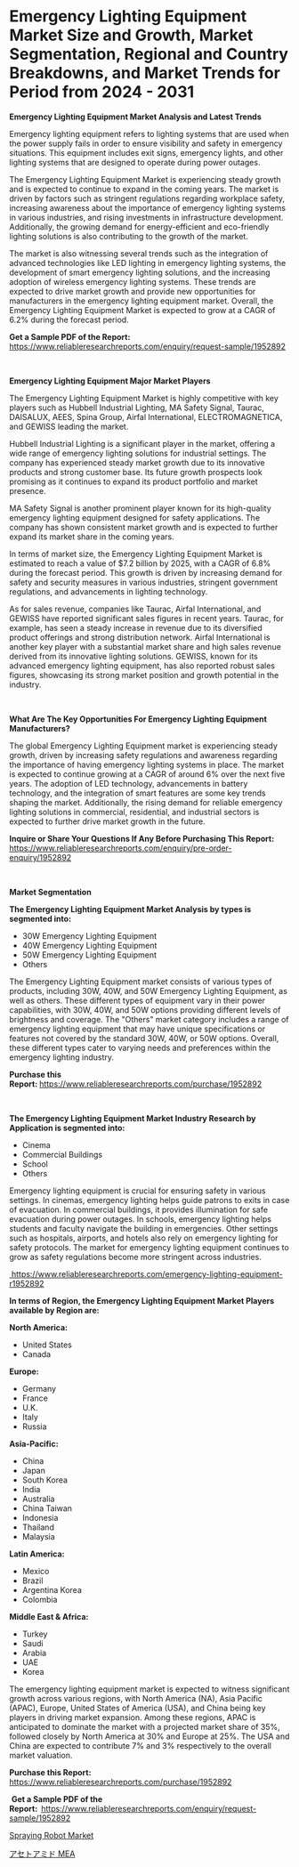<p><h1>Emergency Lighting Equipment Market Size and Growth, Market Segmentation, Regional and Country Breakdowns, and Market Trends for Period from 2024 -  2031</h1></p><p><strong>Emergency Lighting Equipment Market Analysis and Latest Trends</strong></p>
<p><p>Emergency lighting equipment refers to lighting systems that are used when the power supply fails in order to ensure visibility and safety in emergency situations. This equipment includes exit signs, emergency lights, and other lighting systems that are designed to operate during power outages.</p><p>The Emergency Lighting Equipment Market is experiencing steady growth and is expected to continue to expand in the coming years. The market is driven by factors such as stringent regulations regarding workplace safety, increasing awareness about the importance of emergency lighting systems in various industries, and rising investments in infrastructure development. Additionally, the growing demand for energy-efficient and eco-friendly lighting solutions is also contributing to the growth of the market.</p><p>The market is also witnessing several trends such as the integration of advanced technologies like LED lighting in emergency lighting systems, the development of smart emergency lighting solutions, and the increasing adoption of wireless emergency lighting systems. These trends are expected to drive market growth and provide new opportunities for manufacturers in the emergency lighting equipment market. Overall, the Emergency Lighting Equipment Market is expected to grow at a CAGR of 6.2% during the forecast period.</p></p>
<p><strong>Get a Sample PDF of the Report:&nbsp;</strong> <a href="https://www.reliableresearchreports.com/enquiry/request-sample/1952892">https://www.reliableresearchreports.com/enquiry/request-sample/1952892</a></p>
<p>&nbsp;</p>
<p><strong>Emergency Lighting Equipment Major Market Players</strong></p>
<p><p>The Emergency Lighting Equipment Market is highly competitive with key players such as Hubbell Industrial Lighting, MA Safety Signal, Taurac, DAISALUX, AEES, Spina Group, Airfal International, ELECTROMAGNETICA, and GEWISS leading the market.</p><p>Hubbell Industrial Lighting is a significant player in the market, offering a wide range of emergency lighting solutions for industrial settings. The company has experienced steady market growth due to its innovative products and strong customer base. Its future growth prospects look promising as it continues to expand its product portfolio and market presence.</p><p>MA Safety Signal is another prominent player known for its high-quality emergency lighting equipment designed for safety applications. The company has shown consistent market growth and is expected to further expand its market share in the coming years.</p><p>In terms of market size, the Emergency Lighting Equipment Market is estimated to reach a value of $7.2 billion by 2025, with a CAGR of 6.8% during the forecast period. This growth is driven by increasing demand for safety and security measures in various industries, stringent government regulations, and advancements in lighting technology.</p><p>As for sales revenue, companies like Taurac, Airfal International, and GEWISS have reported significant sales figures in recent years. Taurac, for example, has seen a steady increase in revenue due to its diversified product offerings and strong distribution network. Airfal International is another key player with a substantial market share and high sales revenue derived from its innovative lighting solutions. GEWISS, known for its advanced emergency lighting equipment, has also reported robust sales figures, showcasing its strong market position and growth potential in the industry.</p></p>
<p>&nbsp;</p>
<p><strong>What Are The Key Opportunities For Emergency Lighting Equipment Manufacturers?</strong></p>
<p><p>The global Emergency Lighting Equipment market is experiencing steady growth, driven by increasing safety regulations and awareness regarding the importance of having emergency lighting systems in place. The market is expected to continue growing at a CAGR of around 6% over the next five years. The adoption of LED technology, advancements in battery technology, and the integration of smart features are some key trends shaping the market. Additionally, the rising demand for reliable emergency lighting solutions in commercial, residential, and industrial sectors is expected to further drive market growth in the future.</p></p>
<p><strong>Inquire or Share Your Questions If Any Before Purchasing This Report:</strong> <a href="https://www.reliableresearchreports.com/enquiry/pre-order-enquiry/1952892">https://www.reliableresearchreports.com/enquiry/pre-order-enquiry/1952892</a></p>
<p>&nbsp;</p>
<p><strong>Market Segmentation</strong></p>
<p><strong>The Emergency Lighting Equipment Market Analysis by types is segmented into:</strong></p>
<p><ul><li>30W Emergency Lighting Equipment</li><li>40W Emergency Lighting Equipment</li><li>50W Emergency Lighting Equipment</li><li>Others</li></ul></p>
<p><p>The Emergency Lighting Equipment market consists of various types of products, including 30W, 40W, and 50W Emergency Lighting Equipment, as well as others. These different types of equipment vary in their power capabilities, with 30W, 40W, and 50W options providing different levels of brightness and coverage. The "Others" market category includes a range of emergency lighting equipment that may have unique specifications or features not covered by the standard 30W, 40W, or 50W options. Overall, these different types cater to varying needs and preferences within the emergency lighting industry.</p></p>
<p><strong>Purchase this Report:&nbsp;</strong><a href="https://www.reliableresearchreports.com/purchase/1952892">https://www.reliableresearchreports.com/purchase/1952892</a></p>
<p>&nbsp;</p>
<p><strong>The Emergency Lighting Equipment Market Industry Research by Application is segmented into:</strong></p>
<p><ul><li>Cinema</li><li>Commercial Buildings</li><li>School</li><li>Others</li></ul></p>
<p><p>Emergency lighting equipment is crucial for ensuring safety in various settings. In cinemas, emergency lighting helps guide patrons to exits in case of evacuation. In commercial buildings, it provides illumination for safe evacuation during power outages. In schools, emergency lighting helps students and faculty navigate the building in emergencies. Other settings such as hospitals, airports, and hotels also rely on emergency lighting for safety protocols. The market for emergency lighting equipment continues to grow as safety regulations become more stringent across industries.</p></p>
<p><a href="https://www.reliableresearchreports.com/emergency-lighting-equipment-r1952892">&nbsp;https://www.reliableresearchreports.com/emergency-lighting-equipment-r1952892</a></p>
<p><strong>In terms of Region, the Emergency Lighting Equipment Market Players available by Region are:</strong></p>
<p>
    <p> <strong> North America: </strong>
        <ul>
            <li>United States</li>
            <li>Canada</li>
        </ul>
        </p> 
    <p> <strong> Europe: </strong>
        <ul>
            <li>Germany</li>
            <li>France</li>
            <li>U.K.</li>
            <li>Italy</li>
            <li>Russia</li>
        </ul>
        </p> 
    <p> <strong> Asia-Pacific: </strong>
        <ul>
            <li>China</li>
            <li>Japan</li>
            <li>South Korea</li>
            <li>India</li>
            <li>Australia</li>
            <li>China Taiwan</li>
            <li>Indonesia</li>
            <li>Thailand</li>
            <li>Malaysia</li>
        </ul>
        </p> 
    <p> <strong> Latin America: </strong>
        <ul>
            <li>Mexico</li>
            <li>Brazil</li>
            <li>Argentina Korea</li>
            <li>Colombia</li>
        </ul>
        </p> 
    <p> <strong> Middle East & Africa: </strong>
        <ul>
            <li>Turkey</li>
            <li>Saudi</li>
            <li>Arabia</li>
            <li>UAE</li>
            <li>Korea</li>
        </ul>
    </p>
    </p>
<p><p>The emergency lighting equipment market is expected to witness significant growth across various regions, with North America (NA), Asia Pacific (APAC), Europe, United States of America (USA), and China being key players in driving market expansion. Among these regions, APAC is anticipated to dominate the market with a projected market share of 35%, followed closely by North America at 30% and Europe at 25%. The USA and China are expected to contribute 7% and 3% respectively to the overall market valuation.</p></p>
<p><strong>Purchase this Report: </strong><a href="https://www.reliableresearchreports.com/purchase/1952892">https://www.reliableresearchreports.com/purchase/1952892</a></p>
<p>&nbsp;<strong>Get a Sample PDF of the Report:&nbsp;&nbsp;</strong><a href="https://www.reliableresearchreports.com/enquiry/request-sample/1952892">https://www.reliableresearchreports.com/enquiry/request-sample/1952892</a></p>
<p><strong></strong></p>
<p><p><a href="https://github.com/dimitrishawkinswaynenp91rgz/Market-Research-Report-List-2/blob/main/spraying-robot-market.md">Spraying Robot Market</a></p><p><a href="https://github.com/one-cool-chick/Market-Research-Report-List-1/blob/main/261237028019.md">アセトアミド MEA</a></p></p>